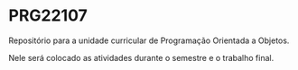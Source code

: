 # PRG22107
Repositório para a unidade curricular de Programação Orientada a Objetos.

Nele será colocado as atividades durante o semestre e o trabalho final.
